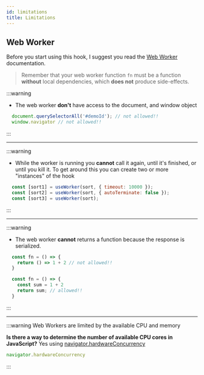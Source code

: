```yaml
---
id: limitations
title: Limitations
---
```


## Web Worker

Before you start using this hook, I suggest you read the [Web Worker](https://developer.mozilla.org/en-US/docs/Web/API/Web_Workers_API/Using_web_workers) documentation.

> Remember that your web worker function `fn` must be a function **without** local dependencies, which **does not** produce side-effects.

:::warning

- The web worker **don't** have access to the document, and window object

```javascript
  document.querySelectorAll('#demoId'); // not allowed!!
  window.navigator // not allowed!!
```

:::

---

:::warning

- While the worker is running you **cannot** call it again, until it's finished, or until you kill it. To get around this you can create two or more "instances" of the hook

```javascript
  const [sort1] = useWorker(sort, { timeout: 10000 });
  const [sort2] = useWorker(sort, { autoTerminate: false });
  const [sort3] = useWorker(sort);
```

:::

---

:::warning

- The web worker **cannot** returns a function because the response is serialized.

```javascript
  const fn = () => {
    return () => 1 + 2 // not allowed!!
  }

  const fn = () => {
    const sum = 1 + 2
    return sum; // allowed!!
  }
```

:::

---

:::warning
Web Workers are limited by the available CPU and memory

**Is there a way to determine the number of available CPU cores in JavaScript?**
Yes using [navigator.hardwareConcurrency](https://html.spec.whatwg.org/multipage/workers.html#navigator.hardwareconcurrency)

```javascript
navigator.hardwareConcurrency
```

:::
